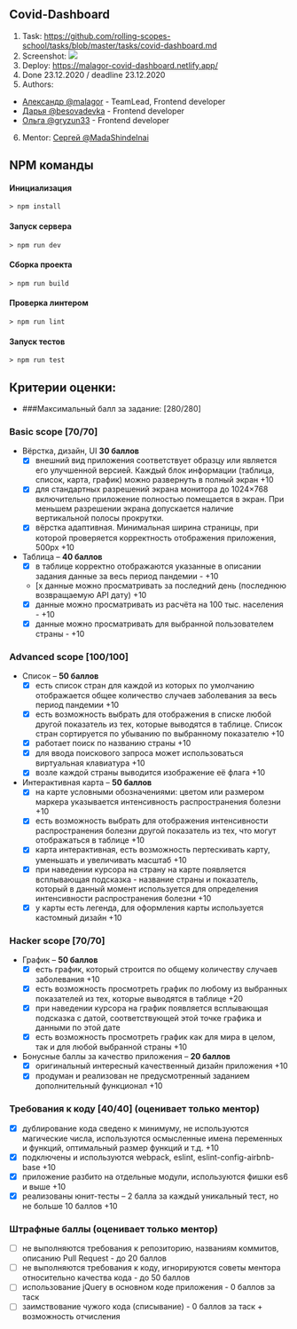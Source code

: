 ## Covid-Dashboard
1. Task: https://github.com/rolling-scopes-school/tasks/blob/master/tasks/covid-dashboard.md
2. Screenshot:
   ![](https://webpolygon.by/wp-content/uploads/2020/12/Covid-dashboard.jpg)
3. Deploy: https://malagor-covid-dashboard.netlify.app/
4. Done 23.12.2020 / deadline 23.12.2020
5. Authors:
- [Александр @malagor](https://github.com/malagor) - TeamLead, Frontend developer
- [Дарья @besovadevka](https://github.com/besovadevka) - Frontend developer
- [Ольга @gryzun33](https://github.com/gryzun33) - Frontend developer
6. Mentor: [Сергей @MadaShindeInai](https://github.com/MadaShindeInai)

## NPM команды

#### Инициализация
`> npm install`

#### Запуск сервера
`> npm run dev`

#### Сборка проекта
`> npm run build`

#### Проверка линтером
`> npm run lint`

#### Запуск тестов
`> npm run test`


## Критерии оценки:

- ###Максимальный балл за задание: [280/280]

### Basic scope [70/70]

- Вёрстка, дизайн, UI **30 баллов**
  - [x] внешний вид приложения соответствует образцу или является его улучшенной версией. Каждый блок информации (таблица, список, карта, график) можно развернуть в полный экран +10
  - [x] для стандартных разрешений экрана монитора до 1024×768 включительно приложение полностью помещается в экран. При меньшем разрешении экрана допускается наличие вертикальной полосы прокрутки. 
  - [x] вёрстка адаптивная. Минимальная ширина страницы, при которой проверяется корректность отображения приложения, 500рх +10
- Таблица – **40 баллов**
  - [x] в таблице корректно отображаются указанные в описании задания данные за весь период пандемии - +10
  - [x данные можно просматривать за последний день (последнюю возвращаемую API дату) +10 
  - [x] данные можно просматривать из расчёта на 100 тыс. населения - +10
  - [x] данные можно просматривать для выбранной пользователем страны - +10

### Advanced scope [100/100]

- Список – **50 баллов**
  - [x] есть список стран для каждой из которых по умолчанию отображается общее количество случаев заболевания за весь период пандемии +10
  - [x] есть возможность выбрать для отображения в списке любой другой показатель из тех, которые выводятся в таблице. Список стран сортируется по убыванию по выбранному показателю +10 
  - [x] работает поиск по названию страны +10
  - [x] для ввода поискового запроса может использоваться виртуальная клавиатура +10
  - [x] возле каждой страны выводится изображение её флага +10
- Интерактивная карта – **50 баллов**
  - [x] на карте условными обозначениями: цветом или размером маркера указывается интенсивность распространения болезни +10
  - [x] есть возможность выбрать для отображения интенсивности распространения болезни другой показатель из тех, что могут отображаться в таблице +10 
  - [x] карта интерактивная, есть возможность пертескивать карту, уменьшать и увеличивать масштаб +10
  - [x] при наведении курсора на страну на карте появляется всплывающая подсказка - название страны и показатель, который в данный момент используется для определения интенсивности распространения болезни +10
  - [x] у карты есть легенда, для оформления карты используется кастомный дизайн +10

### Hacker scope [70/70]

- График – **50 баллов**
  - [x] есть график, который строится по общему количеству случаев заболевания +10
  - [x] есть возможность просмотреть график по любому из выбранных показателей из тех, которые выводятся в таблице +20 
  - [x] при наведении курсора на график появляется всплывающая подсказка с датой, соответствующей этой точке графика и данными по этой дате
  - [x] есть возможность просмотреть график как для мира в целом, так и для любой выбранной страны  +10
- Бонусные баллы за качество приложения – **20 баллов** 
  - [x] оригинальный интересный качественный дизайн приложения +10
  - [x] продуман и реализован не предусмотренный заданием дополнительный функционал +10 

### Требования к коду [40/40] (оценивает только ментор) 

- [x] дублирование кода сведено к минимуму, не используются магические числа, используются осмысленные имена переменных и функций, оптимальный размер функций и т.д. +10
- [x] подключены и используются webpack, eslint, eslint-config-airbnb-base +10
- [x] приложение разбито на отдельные модули, используются фишки es6 и выше +10
- [x] реализованы юнит-тесты – 2 балла за каждый уникальный тест, но не больше 10 баллов +10

### Штрафные баллы (оценивает только ментор)

- [ ] не выполняются требования к репозиторию, названиям коммитов, описанию Pull Request - до 20 баллов
- [ ] не выполняются требования к коду, игнорируются советы ментора относительно качества кода - до 50 баллов
- [ ] использование jQuery в основном коде приложения - 0 баллов за таск
- [ ] заимствование чужого кода (списывание) - 0 баллов за таск + возможность отчисления 
